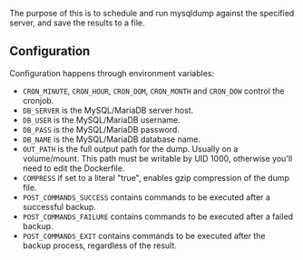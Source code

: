 The purpose of this is to schedule and run mysqldump against the specified server, and save the results to a file.

## Configuration
Configuration happens through environment variables:

* `CRON_MINUTE`, `CRON_HOUR`, `CRON_DOM`, `CRON_MONTH` and `CRON_DOW` control the cronjob.
* `DB_SERVER` is the MySQL/MariaDB server host.
* `DB_USER` is the MySQL/MariaDB username.
* `DB_PASS` is the MySQL/MariaDB password.
* `DB_NAME` is the MySQL/MariaDB database name.
* `OUT_PATH` is the full output path for the dump. Usually on a volume/mount. This path must be writable by UID 1000, otherwise you'll need to edit the Dockerfile.
* `COMPRESS` if set to a literal "true", enables gzip compression of the dump file.
* `POST_COMMANDS_SUCCESS` contains commands to be executed after a successful backup.
* `POST_COMMANDS_FAILURE` contains commands to be executed after a failed backup.
* `POST_COMMANDS_EXIT` contains commands to be executed after the backup process, regardless of the result.
